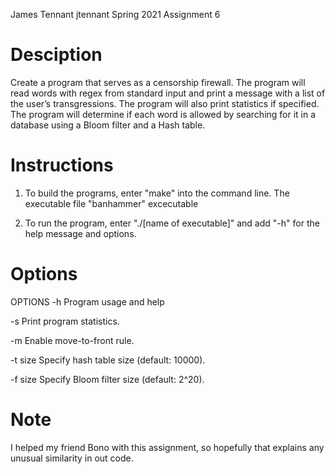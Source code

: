 James Tennant
jtennant
Spring 2021
Assignment 6

# Desciption

Create a program that serves as a censorship firewall. The program will
read words with regex from standard input and print a message with a list
of the user’s transgressions. The program will also print statistics if
specified. The program will determine if each word is allowed by searching
for it in a database using a Bloom filter and a Hash table.

# Instructions

1. To build the programs, enter "make" into the command line. The executable
file "banhammer" excecutable

2. To run the program, enter "./[name of executable]" and add "-h" for
the help message and options.

# Options

OPTIONS
-h           Program usage and help

-s           Print program statistics.

-m           Enable move-to-front rule.

-t size      Specify hash table size (default: 10000).

-f size      Specify Bloom filter size (default: 2^20).

# Note

I helped my friend Bono with this assignment,
so hopefully that explains any unusual similarity in out code.
